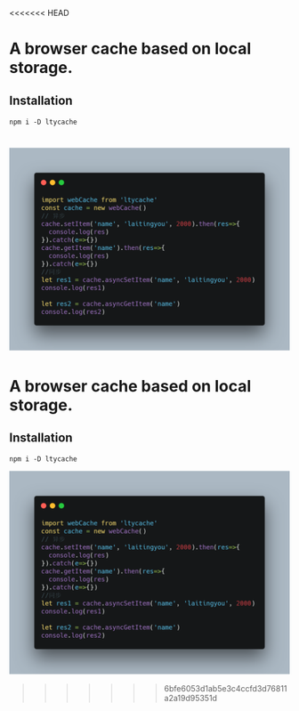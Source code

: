 <<<<<<< HEAD
# A browser cache based on local storage.
## Installation
```
npm i -D ltycache
```
![avatar](image/test.png)
=======
# A browser cache based on local storage.
## Installation
```
npm i -D ltycache
```
![avatar](image/test.png)
>>>>>>> 6bfe6053d1ab5e3c4ccfd3d76811a2a19d95351d
